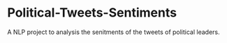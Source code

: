 # Political-Tweets-Sentiments
A NLP project to analysis the senitments of the tweets of political leaders.
